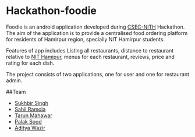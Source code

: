 # Hackathon-foodie

Foodie is an android application developed during [CSEC-NITH](https://github.com/CSEC-NITH) Hackathon. The aim of the application is to provide a centralised food ordering platform for residents of Hamirpur region, specially NIT Hamirpur students. 

Features of app includes Listing all restaurants, distance to restaurant relative to [NIT Hamipur](http://nith.ac.in/newweb/), menus for each restaurant, reviews, price and rating for each dish.

The project consists of two applications, one for user and one for restaurant admin.

##Team
* [Sukhbir Singh](https://github.com/sukhbir-singh/)
* [Sahil Ramola](https://github.com/RamolaWeb)
* [Tarun Mahawar](https://github.com/TarunMahawar)
* [Palak Sood](https://github.com/palak97)
* [Aditya Wazir](https://github.com/adityawazir)

